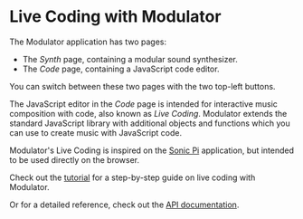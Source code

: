 # Live Coding with Modulator
The Modulator application has two pages:
- The *Synth* page, containing a modular sound synthesizer.
- The *Code* page, containing a JavaScript code editor.

You can switch between these two pages with the two top-left buttons.

The JavaScript editor in the *Code* page is intended for interactive music composition with code, also known as *Live Coding*. Modulator extends the standard JavaScript library with additional objects and functions which you can use to create music with JavaScript code.

Modulator's Live Coding is inspired on the [Sonic Pi](http://sonic-pi.net/) application, but intended to be used directly on the browser.

Check out the [tutorial](#tutorial) for a step-by-step guide on live coding with Modulator.

Or for a detailed reference, check out the [API documentation](#lc-definitions.ts).